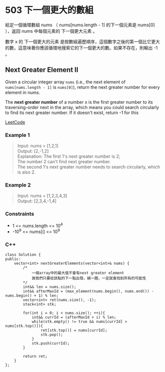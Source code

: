 # 503  下一個更大的數組

給定一個循環數組 nums （ nums[nums.length - 1] 的下一個元素是 nums[0] ），返回 nums 中每個元素的 下一個更大元素 。

數字 x 的 下一個更大的元素 是按數組遍歷順序，這個數字之後的第一個比它更大的數，這意味著你應該循環地搜索它的下一個更大的數。如果不存在，則輸出 -1 。

##  Next Greater Element II

Given a circular integer array `nums` (i.e., the next element of `nums[nums.length - 1]` is `nums[0]`), return the next greater number for every element in nums.

The <b>next greater number</b> of a number x is the first greater number to its traversing-order next in the array, which means you could search circularly to find its next greater number. If it doesn't exist, return -1 for this


[LeetCode](https://leetcode.cn/problems/find-bottom-left-tree-value/)

### Example 1

>Input: nums = [1,2,1]  
Output: [2,-1,2]  
Explanation: The first 1's next greater number is 2;   
The number 2 can't find next greater number.   
The second 1's next greater number needs to search circularly, which is also 2.   

### Example 2

> Input: nums = [1,2,3,4,3]  
Output: [2,3,4,-1,4]   


### Constraints

* 1 <= nums.length <= 10<sup>4</sup>
* -10<sup>9</sup> <= nums[i] <= 10<sup>9</sup>

### C++ 

```
class Solution {
public:
    vector<int> nextGreaterElements(vector<int>& nums) {
        /*
            一個array中的最大值不會有next greater element
            故我們只要從該點的下一點出發，繞一圈，一定就會找到所有的可能性            
        */
        int&& len = nums.size();
        int&& afterMaxId = (max_element(nums.begin(), nums.end()) - nums.begin() + 1) % len;
        vector<int> ret(nums.size(), -1);
        stack<int> stk;

        for(int i = 0; i < nums.size(); ++i){
            int&& currId = (afterMaxId + i) % len;
            while(stk.empty() != true && nums[currId] > nums[stk.top()]){
                ret[stk.top()] = nums[currId];
                stk.pop();
            }
            stk.push(currId);
        }

        return ret; 
    }
};
```